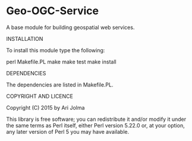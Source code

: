 Geo-OGC-Service
============================

A base module for building geospatial web services.

INSTALLATION

To install this module type the following:

   perl Makefile.PL
   make
   make test
   make install

DEPENDENCIES

The dependencies are listed in Makefile.PL.

COPYRIGHT AND LICENCE

Copyright (C) 2015 by Ari Jolma

This library is free software; you can redistribute it and/or modify
it under the same terms as Perl itself, either Perl version 5.22.0 or,
at your option, any later version of Perl 5 you may have available.
